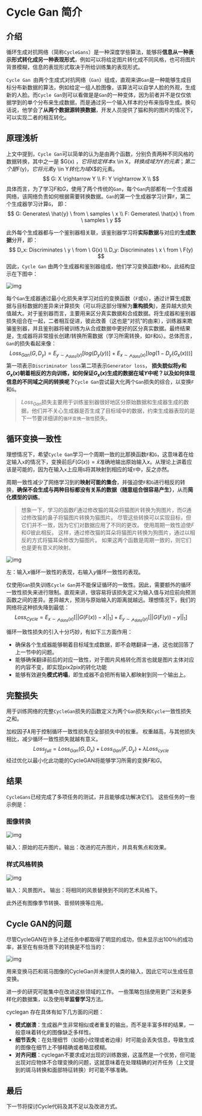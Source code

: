 # Cycle Gan 简介

## 介绍

循环生成对抗网络（简称`CycleGans`）是一种深度学些算法，能够将**信息从一种表示形式转化成另一种表现形式**，例如可以将给定图片转化成不同风格，也可将图片背景模糊，信息的表现形式取决于所给训练集的表现形式。

`Cycle Gan `由两个生成式对抗网络（`Gan`）组成，直观来讲`Gan`是一种能够生成目标分布新数据的算法，例如给定一组人脸图像，该算法可以自学人脸的外观，生成新的人脸。而`Cycle Gan`则可以看做是是`Gan`的一种变体，因为前者并不是仅仅依据学到的单个分布来生成数据，而是通过另一个输入样本的分布来指导生成。换句话说，他学会了**从两个数据源转换数据**，开发人员提供了猫和狗的图片的情况下，可以实现二者的相互转化。



## 原理浅析

上文中提到，`Cycle Gan`可以简单的认为是由两个函数，分别负责两种不同风格的数据转换，其中之一是 $G(x) $，它将给定样本$x \in X$，转换成域为$Y$的元素；第二个是$F(y)$，它将元素$y \in Y$转化为域$X$的元素。
$$
G: X \rightarrow Y \\
F: Y \rightarrow X	\\
$$
 具体而言，为了学习$F$和$G$，使用了两个传统的`Gan`，每个`Gan`内部都有一个生成器网络，该网络负责如何根据需要转换数据。`Gan`的第一个生成器学习计算`F`，第二个生成器学习计算`G`， 即：
$$
G: Generates\ \hat{y} \ from \ samples \ x \\
F: Gemerates\ \hat{x} \ from \ samples \ y
$$




此外每个生成器都与一个鉴别器相关联，该鉴别器学习将**实际数据**与对应的**生成数据**分开，即：
$$
D_x: Discriminates \ y \ from \ G(x) \\
D_y: Discriminates \ x \ from \ F(y)
$$
因此，`Cycle Gan` 由两个生成器和鉴别器组成，他们学习变换函数`F`和`G`，此结构显示在下图中：

![img](https://pic2.zhimg.com/80/v2-705a5322f34e4cbebc0050714db42941_720w.webp)

每个`Gan`生成器通过最小化损失来学习对应的变换函数（`F`或`G`），通过计算生成数据与目标数据的差异来计算损失（可以将这部分理解为**重构损失**)，差异越大损失值越大。对于鉴别器而言，主要用来区分真实数据和合成数据。将生成器和鉴别器损失组合在一起，二者相互促进，彼此改善（这也是“对抗”的由来），训练器来欺骗鉴别器，并且鉴别器将被训练为从合成数据中更好的区分真实数据。最终结果是，生成器将非常擅长创建/转换所需数据（学习所需转换，如`F`和`G`）。总体而言，`Gan`的损失看起来像：
$$
Loss_{Gan}(G,D_y) = E_{y \sim \mathcal{p}_{data}(y)}[log(D_y(y))] \ + \ E_{x \sim \mathcal{p}_{data}(x)}[log( 1 - D_y(G_x(x)))]
$$
第一项表示`Discriminator loss`第二项表示`Generator loss`， **损失貌似将$y$和$G_x(x)$朝着相反的方向训练，如何保证$G_x(x)$生成的数据在域$Y$中呢？以及如何体现信息的不同域之间的转换呢？**`Cycle Gan`尝试最大化两个`Gan`损失的综合，以变换`F`和`G`。

>$Loss_{Gan}$损失主要用于训练鉴别器很好地区分原始数据和生成器生成的数据，他们并不关心生成器是否生成了目标域中的数据，约束生成器表现的是下一节要详细讲的`循环变换一致性`损失。
>

## 循环变换一致性

理想情况下，希望`Cycle Gan`学习一个周期一致的比那换函数`F`和`G`，这意味着在给定输入`x`的情况下，变换前后$F(G(x)) = \hat{x}$准确地输出原始输入$x$。从理论上讲着应该是可能的，因为在输入`x`上应用`G`将其映射到相应的域`Y`中，反之亦然。

周期一致性减少了网络学习到的**映射可能的集合**，并强迫使`F`和`G`进行相反的转换，**确保不会生成与两种目标都没有关系的数据（随意组合很容易产生）**，从而**简化模型的训练**。

> 想象一下，学习的函数$F$通过修改猫的耳朵将猫图片转换为狗图片，而$G$通过修改猫的鼻子将猫图片转换为猫图片。 尽管这些转换可以实现目标，但它们并不一致，因为它们对数据应用了不同的更改。 使用周期一致性迫使$F$和$G$彼此相反。 这样，通过修改猫的耳朵将猫图片转换为狗图片，通过以相反的方式将猫耳朵修改为猫图片。 如果这两个函数是周期一致的，则它们也是更有意义的映射。

![img](https://pic3.zhimg.com/80/v2-5424d11d221ace92f83e35276b1d5d16_720w.webp)

左：输入$x$循环一致性的表现，右输入$y$循环一致性的表现。

仅使用`Gan`损失训练`Cycle Gan`并不能保证循环的一致性。因此，需要额外的循环一致性损失来进行限制。直观来讲，很容易将该损失定义为输入值与对应前向预测函数之间的差异。差异越大，预测与原始输入的距离就越远。理想情况下，我们的网络将这种损失降到最低：
$$
Loss_{Cycle}= E_{x \sim \mathcal{p}_{data}(x)}[||G(F(x)) - x||_1] + E_{y \sim \mathcal{p}_{data}(y)}[||G(F(y)) - y||_1]
$$

循环一致性损失的引入十分巧妙，有如下三方面作用：

- 确保各个生成器能够朝着目标域生成数据，即不会瞎翻译一通，这也就回答了上一节中的问题。
- 能够确保翻译前后的对应一致性，对于图片风格转化而言也就是图片主体对应的内容不变，即实现pix2pix的转化功能
- 能够有效避免**模式坍塌**，即生成器不会把所有输入都映射到同一个输出上。

## 完整损失

用于训练网络的完整`CycleGan`损失的函数定义为两个`Gan`损失和`Cycle`一致性损失之和。

加权因子$ƛ$用于控制循环一致性损失在全部损失中的权重。 权重越高，与其他损失相比，减少循环一致性损失就越有意义。
$$
Loss_{full} = Loss_{Gan}(G, D_x) + Loss_{Gan}(F, D_y) + \lambda Loss_{cycle}
$$
经过优化以最小化此功能的CycleGAN将能够学习所需的变换$F$和$G$。



## 结果

`CycleGans`已经完成了多项任务的测试，并且能够成功解决它们。 这些任务的一些示例是：

### 图像转换

![img](https://pic4.zhimg.com/80/v2-f2602b1b838ba30c996ddfea3719caef_720w.webp)

输入：原始的花卉图片。输出：改进的花卉图片，并具有焦点和效果。

### 样式风格转换

![img](https://pic3.zhimg.com/80/v2-1e3a54adf7071ef26ccd7c9deb9eecde_720w.webp)

输入：风景图片。 输出：将相同的风景替换到不同的艺术风格下。

此外还有图像季节转换、音频转换等应用。

## Cycle GAN的问题

尽管CycleGAN在许多上述任务中都取得了明显的成功，但未显示出100％的成功率，甚至在有些场景下的转换是不恰当的：

![img](https://pic2.zhimg.com/80/v2-97e496f1c44abd039bd320b68a087d71_720w.webp)

用来变换马匹和斑马图像的CycleGan并未提供人类的输入，因此它可以生成任意变换。

进一步的研究可能集中在改进这些领域的工作。 一些策略包括使用更广泛和更多样化的数据集，以及使用**半监督学习**方法。

cyclegan 存在具体有如下几方面的问题：

- **模式崩溃**：生成器产生非常相似或者重复的输出，而不是丰富多样的结果，一般意味着转化的图像缺乏多样性。
- **细节丢失**：在处理细节（如细小纹理或者边缘）时可能会丢失信息，导致生成的图像在细节上不够精确或者略显模糊。
- **对齐问题**：cyclegan不要求成对出现的训练数据，这虽然是一个优势，但可能出现对应物体不合理变换的问题，这就意味着在处理精确的对齐任务（上文提到的斑马转换和面部特征转换）时可能不够准确。



## 最后

下一节将探讨Cycle代码及其不足以及改进方式。









